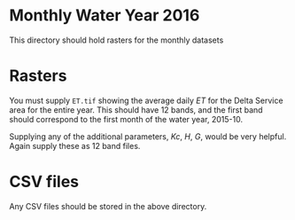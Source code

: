 # Monthly Water Year 2016

This directory should hold rasters for the monthly datasets

# Rasters

You must supply ```ET.tif``` showing the average daily _ET_ for the Delta Service area for the entire year.  This should have 12 bands, and the first band should correspond to the first month of the water year, 2015-10.

Supplying any of the additional parameters, _Kc_, _H_, _G_, would be very helpful.  Again supply these as 12 band files.

# CSV files

Any CSV files should be stored in the above directory.
